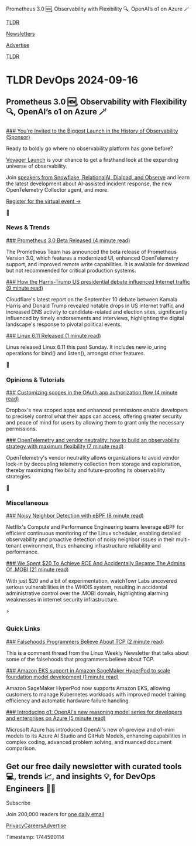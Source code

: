 Prometheus 3.0 🆕, Observability with Flexibility 🔍, OpenAI’s o1 on Azure 🪄

[TLDR](/)

[Newsletters](/newsletters)

[Advertise](https://advertise.tldr.tech/)

[TLDR](/)

# TLDR DevOps 2024-09-16

## Prometheus 3.0 🆕, Observability with Flexibility 🔍, OpenAI’s o1 on Azure 🪄

### 

[### You're Invited to the Biggest Launch in the History of Observability (Sponsor)](https://view.observeinc.com/observe-fall-2024/?utm_campaign=FY25Q3-Webinar-Voyager-Product-Launch&amp;utm_medium=email&amp;utm_source=tldr&amp;utm_content=newsletter)

Ready to boldly go where no observability platform has gone before?

[Voyager Launch](https://view.observeinc.com/observe-fall-2024/?utm_campaign=FY25Q3-Webinar-Voyager-Product-Launch&utm_medium=email&utm_source=tldr&utm_content=newsletter) is your chance to get a firsthand look at the expanding universe of observability.

Join [speakers from Snowflake, RelationalAI, Dialpad, and Observe](https://view.observeinc.com/observe-fall-2024/?utm_campaign=FY25Q3-Webinar-Voyager-Product-Launch&utm_medium=email&utm_source=tldr&utm_content=newsletter) and learn the latest development about AI-assisted incident response, the new OpenTelemetry Collector agent, and more.

[Register for the virtual event →](https://view.observeinc.com/observe-fall-2024/?utm_campaign=FY25Q3-Webinar-Voyager-Product-Launch&utm_medium=email&utm_source=tldr&utm_content=newsletter)

📱

### News & Trends

[### Prometheus 3.0 Beta Released (4 minute read)](https://www.prometheus.io/blog/2024/09/11/prometheus-3-beta/?utm_source=tldrdevops)

The Prometheus Team has announced the beta release of Prometheus Version 3.0, which features a modernized UI, enhanced OpenTelemetry support, and improved remote write capabilities. It is available for download but not recommended for critical production systems.

[### How the Harris-Trump US presidential debate influenced Internet traffic (9 minute read)](https://blog.cloudflare.com/how-the-harris-trump-us-presidential-debate-influenced-internet-traffic/?utm_source=tldrdevops)

Cloudflare's latest report on the September 10 debate between Kamala Harris and Donald Trump revealed notable drops in US internet traffic and increased DNS activity to candidate-related and election sites, significantly influenced by timely endorsements and interviews, highlighting the digital landscape's response to pivotal political events.

[### Linux 6.11 Released (1 minute read)](https://lwn.net/Articles/990307/?utm_source=tldrdevops)

Linus released Linux 6.11 this past Sunday. It includes new io\_uring operations for bind() and listen(), amongst other features.

🚀

### Opinions & Tutorials

[### Customizing scopes in the OAuth app authorization flow (4 minute read)](https://dropbox.tech/developers/customizing-scopes-in-oauth-flow?utm_source=tldrdevops)

Dropbox's new scoped apps and enhanced permissions enable developers to precisely control what their apps can access, offering greater security and peace of mind for users by allowing them to grant only the necessary permissions.

[### OpenTelemetry and vendor neutrality: how to build an observability strategy with maximum flexibility (7 minute read)](https://grafana.com/blog/2024/09/12/opentelemetry-and-vendor-neutrality-how-to-build-an-observability-strategy-with-maximum-flexibility/?utm_source=tldrdevops)

OpenTelemetry's vendor neutrality allows organizations to avoid vendor lock-in by decoupling telemetry collection from storage and exploitation, thereby maximizing flexibility and future-proofing its observability strategies.

🎁

### Miscellaneous

[### Noisy Neighbor Detection with eBPF (8 minute read)](https://netflixtechblog.com/noisy-neighbor-detection-with-ebpf-64b1f4b3bbdd?utm_source=tldrdevops)

Netflix's Compute and Performance Engineering teams leverage eBPF for efficient continuous monitoring of the Linux scheduler, enabling detailed observability and proactive detection of noisy neighbor issues in their multi-tenant environment, thus enhancing infrastructure reliability and performance.

[### We Spent $20 To Achieve RCE And Accidentally Became The Admins Of .MOBI (21 minute read)](https://labs.watchtowr.com/we-spent-20-to-achieve-rce-and-accidentally-became-the-admins-of-mobi/?utm_source=tldrdevops)

With just $20 and a bit of experimentation, watchTowr Labs uncovered serious vulnerabilities in the WHOIS system, resulting in accidental administrative control over the .MOBI domain, highlighting alarming weaknesses in internet security infrastructure.

⚡️

### Quick Links

[### Falsehoods Programmers Believe About TCP (2 minute read)](https://lwn.net/Articles/990281/?utm_source=tldrdevops)

This is a comment thread from the Linux Weekly Newsletter that talks about some of the falsehoods that programmers believe about TCP.

[### Amazon EKS support in Amazon SageMaker HyperPod to scale foundation model development (1 minute read)](https://aws.amazon.com/about-aws/whats-new/2024/09/amazon-eks-sagemaker-hyperpod-scale-foundation-model-development/?utm_source=tldrdevops)

Amazon SageMaker HyperPod now supports Amazon EKS, allowing customers to manage Kubernetes workloads with improved model training efficiency and automatic hardware failure handling.

[### Introducing o1: OpenAI's new reasoning model series for developers and enterprises on Azure (5 minute read)](https://azure.microsoft.com/en-us/blog/introducing-o1-openais-new-reasoning-model-series-for-developers-and-enterprises-on-azure/?utm_source=tldrdevops)

Microsoft Azure has introduced OpenAI's new o1-preview and o1-mini models to its Azure AI Studio and GitHub Models, enhancing capabilities in complex coding, advanced problem solving, and nuanced document comparison.

## Get our free daily newsletter with curated tools 💻, trends 📈, and insights 💡, for DevOps Engineers 👨‍💻

Subscribe

Join 200,000 readers for [one daily email](/api/latest/devops)

[Privacy](/privacy)[Careers](https://jobs.ashbyhq.com/tldr.tech)[Advertise](/devops/advertise)

Timestamp: 1744590114